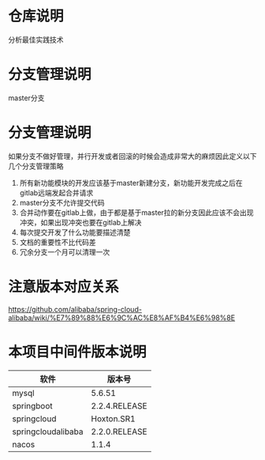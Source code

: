 # 仓库说明
分析最佳实践技术

# 分支管理说明
master分支


# 分支管理说明
如果分支不做好管理，并行开发或者回滚的时候会造成非常大的麻烦因此定义以下几个分支管理策略
1. 所有新功能模块的开发应该基于master新建分支，新功能开发完成之后在gitlab远端发起合并请求
2. master分支不允许提交代码
3. 合并动作要在gitlab上做，由于都是基于master拉的新分支因此应该不会出现冲突，如果出现冲突也要在gitlab上解决
4. 每次提交开发了什么功能要描述清楚
5. 文档的重要性不比代码差
6. 冗余分支一个月可以清理一次


# 注意版本对应关系
https://github.com/alibaba/spring-cloud-alibaba/wiki/%E7%89%88%E6%9C%AC%E8%AF%B4%E6%98%8E

# 本项目中间件版本说明
| 软件                 | 版本号 |
|--------------------|--|
| mysql              | 5.6.51 |
| springboot         | 2.2.4.RELEASE |
| springcloud        | Hoxton.SR1 |
| springcloudalibaba | 2.2.0.RELEASE |
| nacos              | 1.1.4 |




